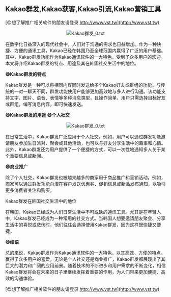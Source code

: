 ## **Kakao群发,Kakao获客,Kakao引流,Kakao营销工具**

[😍想了解推广相关软件的朋友请登录 http://www.vst.tw](http://www.vst.tw)

 <center><img src="https://vst.tw/MP4/tuiguang/png/0.png" alt="Kakao群发_0.txt"></center>

在数字化日益深入的现代社会中，人们对于沟通的需求也日益增加。作为一种快捷、方便的通讯工具，Kakao已经在韩国乃至全球范围内赢得了广泛的用户基础。其中，Kakao群发功能作为Kakao通讯软件的一大特色，受到了众多用户的欢迎。本文将介绍Kakao群发的特点、用途及其在韩国社交生活中的地位。

**😄Kakao群发的特点**

Kakao群发是一种可以将相同内容同时发送给多个Kakao好友或群组的功能。与传统的一对一聊天不同，群发功能使用户能够更加高效地与多人进行沟通。该功能支持文字、图片、语音、表情等多种消息类型，且操作简单，用户只需选择目标好友或群组，编写消息内容，即可快速发送。

**😄Kakao群发的用途**
**😄个人社交**

 <center><img src="https://vst.tw/MP4/tuiguang/png/6.png" alt="Kakao群发_0.txt"></center>

在日常生活中，Kakao群发广泛应用于个人社交。例如，用户可以通过群发功能邀请朋友参加生日派对、聚会或其他活动，也可以与好友分享生活中的趣事和心情。此外，Kakao群发还为用户提供了一个便捷的方式，可以一次性地通知多人关于某个重要信息或新闻。

**😄商业推广**

除了个人社交，Kakao群发也被越来越多的商家用于商品推广和营销活动。例如，商家可以通过群发功能向潜在客户发送优惠券、促销信息或新品发布通知，以吸引更多消费者关注和购买。

Kakao群发在韩国社交生活中的地位

在韩国，Kakao已经成为人们日常生活中不可或缺的通讯工具。尤其是在年轻人中，Kakao群发已经成为一种常用的社交方式。当韩国人想要邀请朋友聚会、分享生活中的喜悦或悲伤时，他们往往会选择使用Kakao群发，因为这样既快捷又便捷。

**😄结语**

总的来说，Kakao群发作为Kakao通讯软件的一大特色，以其高效、方便的特点，赢得了众多用户的喜爱。无论是个人社交还是商业推广，Kakao群发都展现出了其巨大的潜力和广阔的应用前景。随着技术的不断进步和用户需求的不断变化，相信Kakao群发将会在未来的日子里继续发挥着重要的作用，为人们带来更加便捷、高效的沟通体验。

[😍想了解推广相关软件的朋友请登录 http://www.vst.tw](http://www.vst.tw)



